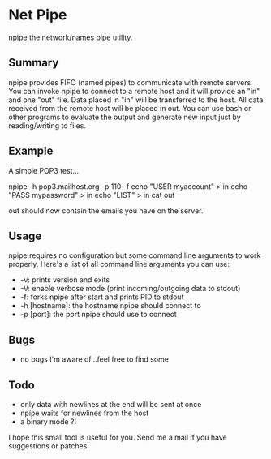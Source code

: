 Net Pipe
========

npipe the network/names pipe utility.

Summary
-------

npipe provides FIFO (named pipes) to communicate with remote servers.
You can invoke npipe to connect to a remote host and it will provide an "in"
and one "out" file. Data placed in "in" will be transferred to the host. All
data received from the remote host will be placed in out. You can use bash
or other programs to evaluate the output and generate new input just by
reading/writing to files.

Example
-------

A simple POP3 test...

npipe -h pop3.mailhost.org -p 110 -f
echo "USER myaccount" > in
echo "PASS mypassword" > in
echo "LIST" > in
cat out

out should now contain the emails you have on the server.


Usage
-----

npipe requires no configuration but some command line arguments to work
properly. Here's a list of all command line arguments you can use:
 * -v: prints version and exits
 * -V: enable verbose mode (print incoming/outgoing data to stdout)
 * -f: forks npipe after start and prints PID to stdout
 * -h [hostname]: the hostname npipe should connect to
 * -p [port]: the port npipe should use to connect


Bugs
----
 * no bugs I'm aware of...feel free to find some


Todo
----
 * only data with newlines at the end will be sent at once
 * npipe waits for newlines from the host
 * a binary mode ?!

I hope this small tool is useful for you. Send me a mail if you have
suggestions or patches.

